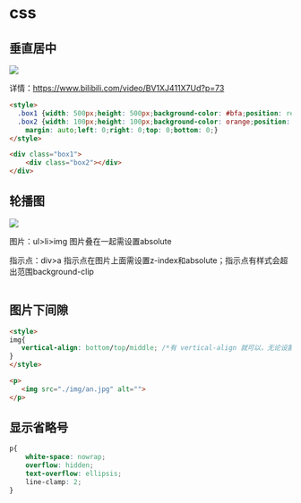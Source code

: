 # css

## 垂直居中

![](https://i.bmp.ovh/imgs/2020/05/4a6283f40f452685.png)

详情：https://www.bilibili.com/video/BV1XJ411X7Ud?p=73

```html
<style>
  .box1 {width: 500px;height: 500px;background-color: #bfa;position: relative;}
  .box2 {width: 100px;height: 100px;background-color: orange;position: absolute;
    margin: auto;left: 0;right: 0;top: 0;bottom: 0;}
</style>

<div class="box1">
    <div class="box2"></div>
</div>
```



## 轮播图

![](https://i.bmp.ovh/imgs/2020/05/03ad47f76e226c35.png)

图片：ul>li>img		图片叠在一起需设置absolute

指示点：div>a			指示点在图片上面需设置z-index和absolute；指示点有样式会超出范围background-clip

```html

```



## 图片下间隙

```html
<style>
img{
   vertical-align: bottom/top/middle; /*有 vertical-align 就可以，无论设置的是什么值*/
}
</style>

<p>
   <img src="./img/an.jpg" alt=""> 
</p>
```



## 显示省略号

```css
p{
    white-space: nowrap;
    overflow: hidden;
    text-overflow: ellipsis;
    line-clamp: 2;
}
```

